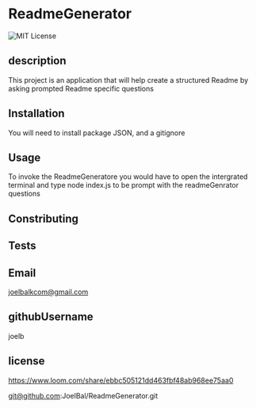 # ReadmeGenerator
![MIT License](https://img.shields.io/badge/MIT%20License-%22MIT%20License%22-blue)

## description
This project is an application that will help create a structured Readme by asking prompted Readme specific questions
## Installation
You will need to install package JSON, and a gitignore
## Usage
To invoke the ReadmeGeneratore you would have to open the intergrated terminal and type node index.js to be prompt with the readmeGenrator questions
## Constributing

## Tests

## Email
joelbalkcom@gmail.com
## githubUsername
joelb
## license





https://www.loom.com/share/ebbc505121dd463fbf48ab968ee75aa0

git@github.com:JoelBal/ReadmeGenerator.git

